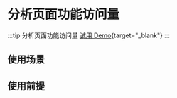 # 分析页面功能访问量

:::tip 分析页面功能访问量
[试用 Demo](/playground/armsdemo.html?dest=https%3A%2F%2Farms4service.console.aliyun.com%2F%23%2Frum%2Fapp%2Fcn-hangzhou%2Fckv8e2vzfj%40b688a844b49f67f%3Ftab%3DpageView%26appType%3Dweb){target="_blank"}
:::

## 使用场景

## 使用前提

